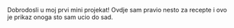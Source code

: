 Dobrodosli u moj prvi mini projekat!
Ovdje sam pravio nesto za recepte i ovo je prikaz onoga sto sam ucio do sad.